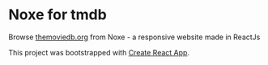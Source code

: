# Noxe for tmdb
Browse [themoviedb.org](https://www.themoviedb.org/) from Noxe - a responsive website made in ReactJs

This project was bootstrapped with [Create React App](https://github.com/facebook/create-react-app).
